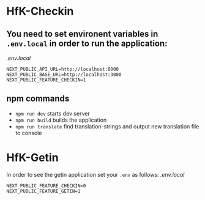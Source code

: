 # HfK-Checkin

## You need to set environent variables in `.env.local` in order to run the application:

_.env.local_
```
NEXT_PUBLIC_API_URL=http://localhost:8000
NEXT_PUBLIC_BASE_URL=http://localhost:3000
NEXT_PUBLIC_FEATURE_CHECKIN=1
```

## npm commands

* `npm run dev` starts dev server
* `npm run build` builds the application
* `npm run translate` find translation-strings and output new translation file to console


# HfK-Getin

In order to see the getin application set your `.env` as follows:
_.env.local_
```
NEXT_PUBLIC_FEATURE_CHECKIN=0
NEXT_PUBLIC_FEATURE_GETIN=1
```

